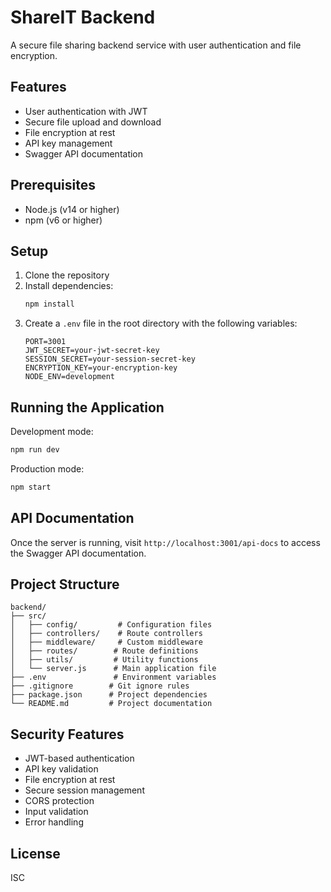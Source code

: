 # ShareIT Backend

A secure file sharing backend service with user authentication and file encryption.

## Features

- User authentication with JWT
- Secure file upload and download
- File encryption at rest
- API key management
- Swagger API documentation

## Prerequisites

- Node.js (v14 or higher)
- npm (v6 or higher)

## Setup

1. Clone the repository
2. Install dependencies:
   ```bash
   npm install
   ```
3. Create a `.env` file in the root directory with the following variables:
   ```
   PORT=3001
   JWT_SECRET=your-jwt-secret-key
   SESSION_SECRET=your-session-secret-key
   ENCRYPTION_KEY=your-encryption-key
   NODE_ENV=development
   ```

## Running the Application

Development mode:
```bash
npm run dev
```

Production mode:
```bash
npm start
```

## API Documentation

Once the server is running, visit `http://localhost:3001/api-docs` to access the Swagger API documentation.

## Project Structure

```
backend/
├── src/
│   ├── config/         # Configuration files
│   ├── controllers/    # Route controllers
│   ├── middleware/     # Custom middleware
│   ├── routes/        # Route definitions
│   ├── utils/         # Utility functions
│   └── server.js      # Main application file
├── .env               # Environment variables
├── .gitignore        # Git ignore rules
├── package.json      # Project dependencies
└── README.md         # Project documentation
```

## Security Features

- JWT-based authentication
- API key validation
- File encryption at rest
- Secure session management
- CORS protection
- Input validation
- Error handling

## License

ISC 